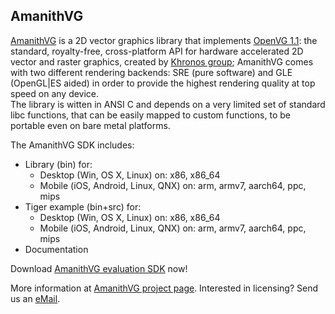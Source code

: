 ## AmanithVG

[AmanithVG](http://www.amanithvg.com) is a 2D vector graphics library that implements [OpenVG 1.1](https://www.khronos.org/openvg/): the standard, royalty-free, cross-platform API for hardware accelerated 2D vector and raster graphics, created by [Khronos group](https://www.khronos.org); AmanithVG comes with two different rendering backends: SRE (pure software) and GLE (OpenGL\|ES aided) in order to provide the highest rendering quality at top speed on any device.  
The library is witten in ANSI C and depends on a very limited set of standard libc functions, that can be easily mapped to custom functions, to be portable even on bare metal platforms.

The AmanithVG SDK includes:

* Library (bin) for:
	* Desktop (Win, OS X, Linux) on: x86, x86\_64
	* Mobile (iOS, Android, Linux, QNX) on: arm, armv7, aarch64, ppc, mips
* Tiger example (bin+src) for:
	* Desktop (Win, OS X, Linux) on: x86, x86\_64
	* Mobile (iOS, Android, Linux, QNX) on: arm, armv7, aarch64, ppc, mips
* Documentation

Download [AmanithVG evaluation SDK](https://github.com/Mazatech/amanithvg/releases/download/v4.0.0.968/amanithvg_v4_0_0_968_eval.zip) now!

More information at [AmanithVG project page](http://www.amanithvg.com). Interested in licensing? Send us an [eMail](mailto:info@mazatech.com?subject=AmanithVG%20Licensing).
